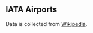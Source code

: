 ## IATA Airports

Data is collected from [Wikipedia](https://en.wikipedia.org/wiki/List_of_airports_by_IATA_code:_A).